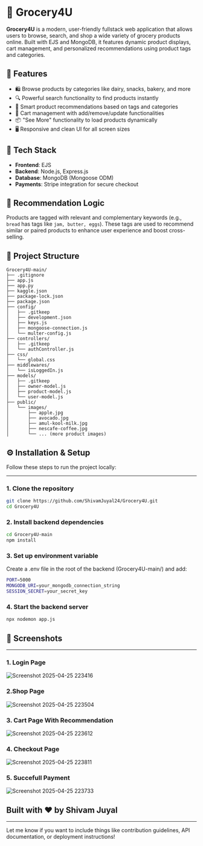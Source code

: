 # 🛒 Grocery4U

**Grocery4U** is a modern, user-friendly fullstack web application that allows users to browse, search, and shop a wide variety of grocery products online. Built with EJS and MongoDB, it features dynamic product displays, cart management, and personalized recommendations using product tags and categories.

## 🚀 Features

- 🛍️ Browse products by categories like dairy, snacks, bakery, and more
- 🔍 Powerful search functionality to find products instantly
- 🧠 Smart product recommendations based on tags and categories
- 🧺 Cart management with add/remove/update functionalities
- 📦 "See More" functionality to load products dynamically
- 🖥️ Responsive and clean UI for all screen sizes

## 📂 Tech Stack

- **Frontend**: EJS
- **Backend**: Node.js, Express.js
- **Database**: MongoDB (Mongoose ODM)
- **Payments**: Stripe integration for secure checkout


## 🧠 Recommendation Logic

Products are tagged with relevant and complementary keywords (e.g., `bread` has tags like `jam, butter, eggs`). These tags are used to recommend similar or paired products to enhance user experience and boost cross-selling.

## 📁 Project Structure
```
Grocery4U-main/
├── .gitignore
├── app.js
├── app.py
├── kaggle.json
├── package-lock.json
├── package.json
├── config/
│   ├── .gitkeep
│   ├── development.json
│   ├── keys.js
│   ├── mongoose-connection.js
│   └── multer-config.js
├── controllers/
│   ├── .gitkeep
│   └── authController.js
├── css/
│   └── global.css
├── middlewares/
│   └── isLoggedIn.js
├── models/
│   ├── .gitkeep
│   ├── owner-model.js
│   ├── product-model.js
│   └── user-model.js
├── public/
│   └── images/
│       ├── apple.jpg
│       ├── avocado.jpg
│       ├── amul-kool-milk.jpg
│       ├── nescafe-coffee.jpg
│       └── ... (more product images)

```
## ⚙️ Installation & Setup

Follow these steps to run the project locally:

---

### 1. Clone the repository

```bash
git clone https://github.com/ShivamJuyal24/Grocery4U.git
cd Grocery4U
```
### 2. Install backend dependencies
```bash
cd Grocery4U-main
npm install
```
### 3. Set up environment variable
Create a .env file in the root of the backend (Grocery4U-main/) and add:
```bash
PORT=5000
MONGODB_URI=your_mongodb_connection_string
SESSION_SECRET=your_secret_key
```

### 4. Start the backend server
```bash
npx nodemon app.js
```


## 📸 Screenshots

---
### 1. Login Page


![Screenshot 2025-04-25 223416](https://github.com/user-attachments/assets/d43fff2a-5193-4310-88f1-26874484ca16)

### 2.Shop Page



![Screenshot 2025-04-25 223504](https://github.com/user-attachments/assets/1431e93f-c4f0-46cd-9ef3-92acfab57867)


### 3. Cart Page With Recommendation



![Screenshot 2025-04-25 223612](https://github.com/user-attachments/assets/38e97953-3165-4aea-a995-0520686ea086)


### 4. Checkout Page



![Screenshot 2025-04-25 223811](https://github.com/user-attachments/assets/1ee1e41b-e2b9-44c3-a395-33794aecda81)


### 5. Succefull Payment



![Screenshot 2025-04-25 223733](https://github.com/user-attachments/assets/e58105d3-6c48-453e-b231-617fcf343606)




## Built with ❤️ by Shivam Juyal


---

Let me know if you want to include things like contribution guidelines, API documentation, or deployment instructions!









